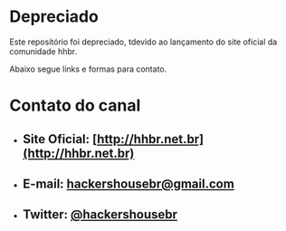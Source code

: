 # Depreciado

Este repositório foi depreciado, tdevido ao lançamento do site oficial da comunidade hhbr.

Abaixo segue links e formas para contato.

# Contato do canal
 - ## Site Oficial: [http://hhbr.net.br](http://hhbr.net.br)
 - ## E-mail: hackershousebr@gmail.com
 - ## Twitter: [@hackershousebr](twitter.com/hackershousebr)

